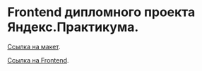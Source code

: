 # Frontend дипломного проекта Яндекс.Практикума.

[Cсылка на макет](https://movies.studioit.online/forreview/maket-dark-2.fig).

[Ссылка на Frontend](https://movies.studioit.online/).
